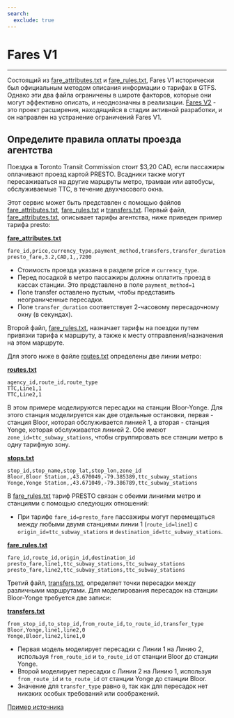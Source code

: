 ```yaml
---
search:
  exclude: true
---
```


# Fares V1

<hr/>

Состоящий из [fare_attributes.txt](../../reference/#fare_attributestxt) и [fare_rules.txt](../../reference/#fare_rulestxt), Fares V1 исторически был официальным методом описания информации о тарифах в GTFS. Однако эти два файла ограничены в широте факторов, которые они могут эффективно описать, и неоднозначны в реализации. [Fares V2](../../examples/fares-v2/) - это проект расширения, находящийся в стадии активной разработки, и он направлен на устранение ограничений Fares V1.

## Определите правила оплаты проезда агентства

Поездка в Toronto Transit Commission стоит $3,20 CAD, если пассажиры оплачивают проезд картой PRESTO. Всадники также могут пересаживаться на другие маршруты метро, трамваи или автобусы, обслуживаемые TTC, в течение двухчасового окна.

Этот сервис может быть представлен с помощью файлов [fare_attributes.txt](../../reference/#fare_attributestxt), [fare_rules.txt](../../reference/#fare_rulestxt) и [transfers.txt](../../reference/#transferstxt). Первый файл, [fare_attributes.txt](../../reference/#fare_attributestxt), описывает тарифы агентства, ниже приведен пример тарифа presto:

[**fare_attributes.txt**](../../reference/#fare_attributestxt)

    fare_id,price,currency_type,payment_method,transfers,transfer_duration
    presto_fare,3.2,CAD,1,,7200

- Стоимость проезда указана в разделе price и `currency_type`.
- Перед посадкой в метро пассажиры должны оплатить проезд в кассах станции. Это представлено в поле `payment_method=1`
- Поле transfer оставлено пустым, чтобы представить неограниченные пересадки.
- Поле `transfer_duration` соответствует 2-часовому пересадочному окну (в секундах).

Второй файл, [fare_rules.txt](../../reference/#fare_rulestxt), назначает тарифы на поездки путем привязки тарифа к маршруту, а также к месту отправления/назначения на этом маршруте.

Для этого ниже в файле [routes.txt](../../reference/#routestxt) определены две линии метро:

[**routes.txt**](../../reference/#routestxt)

    agency_id,route_id,route_type
    TTC,Line1,1
    TTC,Line2,1

В этом примере моделируются пересадки на станции Bloor-Yonge. Для этого станция моделируется как две отдельные остановки, первая - станция Bloor, которая обслуживается линией 1, а вторая - станция Yonge, которая обслуживается линией 2. Обе имеют `zone_id=ttc_subway_stations`, чтобы сгруппировать все станции метро в одну тарифную зону.

[**stops.txt**](../../reference/#stopstxt)

    stop_id,stop_name,stop_lat,stop_lon,zone_id
    Bloor,Bloor Station,,43.670049,-79.385389,ttc_subway_stations
    Yonge,Yonge Station,,43.671049,-79.386789,ttc_subway_stations

В [fare_rules.txt](../../reference/#fare_rulestxt) тариф PRESTO связан с обеими линиями метро и станциями с помощью следующих отношений:

- При тарифе `fare_id=presto_fare` пассажиры могут перемещаться между любыми двумя станциями линии 1 (`route_id=line1`) с `origin_id=ttc_subway_stations` и `destination_id=ttc_subway_stations`.

[**fare_rules.txt**](../../reference/#fare_rulestxt)

    fare_id,route_id,origin_id,destination_id
    presto_fare,line1,ttc_subway_stations,ttc_subway_stations
    presto_fare,line2,ttc_subway_stations,ttc_subway_stations

Третий файл, [transfers.txt](../../reference/#transferstxt), определяет точки пересадки между различными маршрутами. Для моделирования пересадок на станции Bloor-Yonge требуется две записи:

[**transfers.txt**](../../reference/#transferstxt)

    from_stop_id,to_stop_id,from_route_id,to_route_id,transfer_type
    Bloor,Yonge,line1,line2,0
    Yonge,Bloor,line2,line1,0

- Первая модель моделирует пересадки с Линии 1 на Линию 2, используя `from_route_id` и `to_route_id` от станции Bloor до станции Yonge.
- Второй моделирует пересадки с Линии 2 на Линию 1, используя `from_route_id` и `to_route_id` от станции Yonge до станции Bloor.
- Значение для `transfer_type` равно `0`, так как для пересадок нет никаких особых требований или соображений.

[Пример источника](https://www.ttc.ca/Fares-and-passes)
